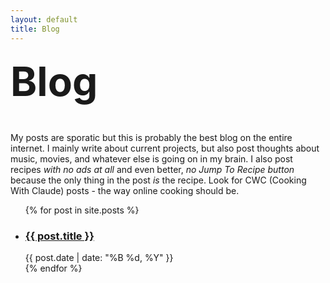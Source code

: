 ```yaml
---
layout: default
title: Blog
---
```


<div style="font-size: 2rem;"><h1 style="margin-top: 0.35em">Blog</h1></div>

My posts are sporatic but this is probably the best blog on the entire internet. I mainly write about current projects, but also post thoughts about music, movies, and whatever else is going on in my brain. I also post recipes *with no ads at all* and even better, *no Jump To Recipe button* because the only thing in the post *is* the recipe. Look for CWC (Cooking With Claude) posts - the way online cooking should be.

<ul class="post-list">
  {% for post in site.posts %}
    <li>
      <h3><a href="{{ post.url }}">{{ post.title }}</a></h3>
      <div class="post-meta">{{ post.date | date: "%B %d, %Y" }}</div>
    </li>
  {% endfor %}
</ul>
